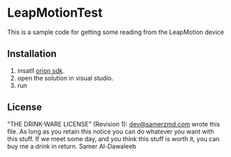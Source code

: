 # LeapMotionTest

This is a sample code for getting some reading from the LeapMotion device

## Installation

1) insatll [orion sdk](https://developer.leapmotion.com/get-started/).
2) open the solution in visual studio.
3) run

## License

  "THE DRINK-WARE LICENSE" (Revision 1):
  <dev@samerzmd.com> wrote this file.  As long as you retain this notice you
  can do whatever you want with this stuff. If we meet some day, and you think
  this stuff is worth it, you can buy me a drink in return. Samer Al-Dawaleeb
 
